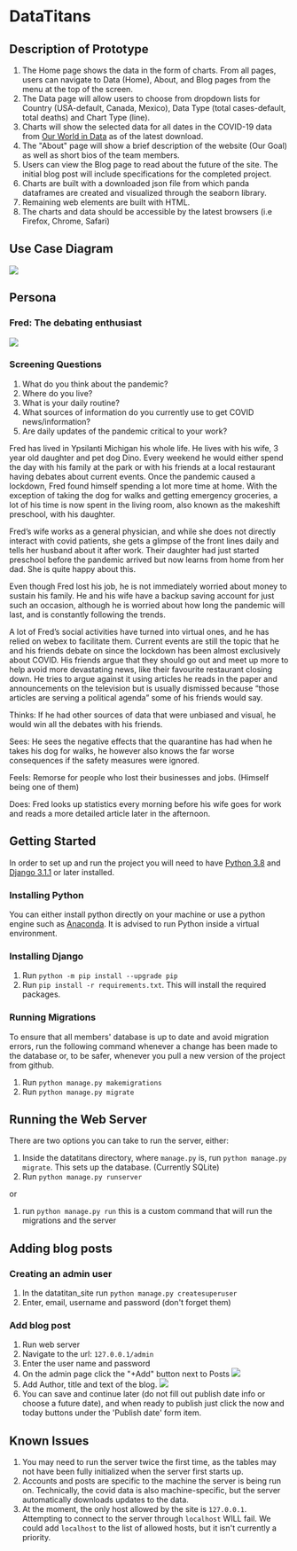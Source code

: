 # DataTitans

## Description of Prototype
1. The Home page shows the data in the form of charts. From all pages, users can navigate to Data (Home), About,
and Blog pages from the menu at the top of the screen.
2. The Data page will allow users to choose from dropdown lists for Country (USA-default, Canada, Mexico),
Data Type (total cases-default, total deaths) and Chart Type (line).
3. Charts will show the selected data for all dates in the COVID-19 data from
[Our World in Data](https://ourworldindata.org/) as of the latest download.
4. The "About" page will show a brief description of the website (Our Goal) as well as short bios of the team members.
5. Users can view the Blog page to read about the future of the site.
The initial blog post will include specifications for the completed project.
6. Charts are built with a downloaded json file from which panda dataframes are created
and visualized through the seaborn library.
7. Remaining web elements are built with HTML.
8. The charts and data should be accessible by the latest browsers (i.e Firefox, Chrome, Safari)

## Use Case Diagram
![](datatitan_site/images/UseCaseDiagram.png)

## Persona

### Fred: The debating enthusiast
![](datatitan_site/images/fred_flintstone.jpg)
### Screening Questions
1. What do you think about the pandemic?
2. Where do you live?
3. What is your daily routine?
4. What sources of information do you currently use to get COVID news/information?
5. Are daily updates of the pandemic critical to your work?


Fred has lived in Ypsilanti Michigan his whole life.
He lives with his wife, 3 year old daughter and pet dog Dino.
Every weekend he would either spend the day with his family at the park or with his friends at a local restaurant
having debates about current events.
Once the pandemic caused a lockdown, Fred found himself spending a lot more time at home.
With the exception of taking the dog for walks and getting emergency groceries,
a lot of his time is now spent in the living room, also known as the makeshift preschool, with his daughter.

Fred’s wife works as a general physician, and while she does not directly interact with covid patients,
she gets a glimpse of the front lines daily and tells her husband about it after work.
Their daughter had just started preschool before the pandemic arrived but now learns from home from her dad.
She is quite happy about this.

Even though Fred lost his job, he is not immediately worried about money to sustain his family.
He and his wife have a backup saving account for just such an occasion,
although he is worried about how long the pandemic will last, and is constantly following the trends.

A lot of Fred’s social activities have turned into virtual ones, and he has relied on webex to facilitate them.
Current events are still the topic that he and his friends debate on
since the lockdown has been almost exclusively about COVID.
His friends argue that they should go out and meet up more to help avoid more devastating news,
like their favourite restaurant closing down.
He tries to argue against it using articles he reads in the paper and announcements on the television
but is usually dismissed because “those articles are serving a political agenda” some of his friends would say.



Thinks: If he had other sources of data that were unbiased and visual, he would win all the debates with his friends.

Sees: He sees the negative effects that the quarantine has had when he takes his dog for walks,
he however also knows the far worse consequences if the safety measures were ignored.

Feels: Remorse for people who lost their businesses and jobs. (Himself being one of them)

Does: Fred looks up statistics every morning before his wife goes for work
and reads a more detailed article later in the afternoon.




## Getting Started

In order to set up and run the project you will need to have [Python 3.8](https://www.python.org/downloads/) and [Django 3.1.1](https://www.djangoproject.com/download/) or later installed.

### Installing Python
You can either install python directly on your machine or use a python engine such as [Anaconda](https://www.anaconda.com/products/individual).
It is advised to run Python inside a virtual environment.

### Installing Django
1. Run `python -m pip install --upgrade pip`
2. Run `pip install -r requirements.txt`. This will install the required packages.

### Running Migrations
To ensure that all members' database is up to date and avoid migration errors,
run the following command whenever a change has been made to the database or, to be safer,
whenever you pull a new version of the project from github.

1. Run `python manage.py makemigrations`
2. Run `python manage.py migrate`

## Running the Web Server
There are two options you can take to run the server, either:
1. Inside the datatitans directory, where `manage.py` is, run `python manage.py migrate`. This sets up the database.
(Currently SQLite)
2. Run `python manage.py runserver`

or

1. run `python manage.py run` this is a custom command that will run the migrations and the server

## Adding blog posts

### Creating an admin user
1. In the datatitan_site run `python manage.py createsuperuser`
2. Enter, email, username and password (don't forget them)

### Add blog post
1. Run web server
2. Navigate to the url: `127.0.0.1/admin`
3. Enter the user name and password
4. On the admin page click the "+Add" button next to Posts 
![](datatitan_site/images/adminPage.png)
5. Add Author, title and text of the blog.
![](datatitan_site/images/blog.png)
6. You can save and continue later (do not fill out publish date info or choose a future date),
and when ready to publish just click the now and today buttons under the 'Publish date' form item.

## Known Issues
1. You may need to run the server twice the first time,
as the tables may not have been fully initialized when the server first starts up.
2. Accounts and posts are specific to the machine the server is being run on.
Technically, the covid data is also machine-specific, but the server automatically downloads updates to the data.
3. At the moment, the only host allowed by the site is `127.0.0.1`.
Attempting to connect to the server through `localhost` WILL fail.
We could add `localhost` to the list of allowed hosts, but it isn't currently a priority.
